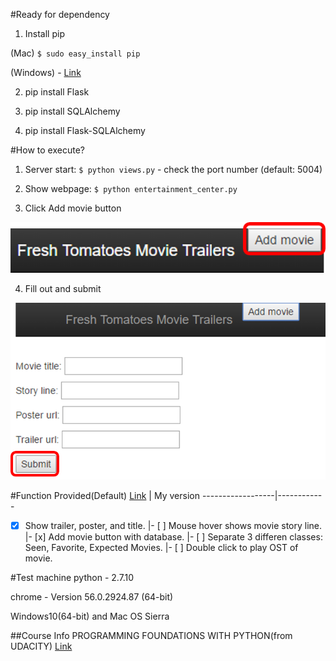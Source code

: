 #Ready for dependency
1. Install pip

 (Mac) `$ sudo easy_install pip`

 (Windows) - [Link](https://github.com/BurntSushi/nfldb/wiki/Python-&-pip-Windows-installation)

2. pip install Flask

3. pip install SQLAlchemy

4. pip install Flask-SQLAlchemy

#How to execute?
1. Server start: `$ python views.py` - check the port number (default: 5004)

2. Show webpage: `$ python entertainment_center.py`

3. Click Add movie button

![add_movie](https://github.com/capacitate/movieProject/blob/master/images/addMovies.png)

4. Fill out and submit

![movie item](https://github.com/capacitate/movieProject/blob/master/images/addMovieItem.png)


#Function
Provided(Default) [Link](https://docs.google.com/document/d/1joDQNQl_4icYYm6tM_F9ch5hZEH_f157hlljSUGOLWs/pub?embedded=true) | My version
------------------|------------
- [x] Show trailer, poster, and title. |- [ ] Mouse hover shows movie story line.
 |- [x] Add movie button with database.
 |- [ ] Separate 3 differen classes: Seen, Favorite, Expected Movies.
 |- [ ] Double click to play OST of movie.


#Test machine
python - 2.7.10

chrome - Version 56.0.2924.87 (64-bit)

Windows10(64-bit) and Mac OS Sierra

##Course Info
PROGRAMMING FOUNDATIONS WITH PYTHON(from UDACITY) [Link](https://www.udacity.com/course/programming-foundations-with-python--ud036)
